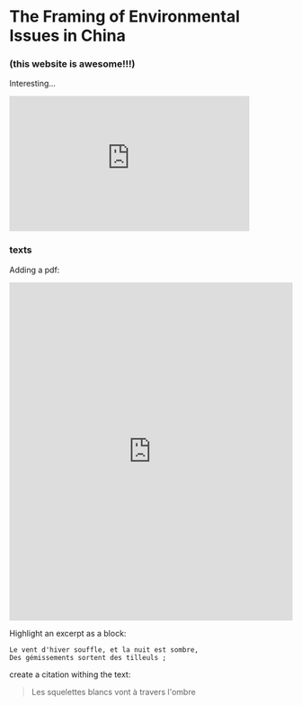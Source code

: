 # The Framing of Environmental Issues in China

###  (this website is awesome!!!)

Interesting...

<iframe width="427" height="240" src="https://www.youtube.com/embed/t77bLtIck2g" frameborder="0" gesture="media" allowfullscreen></iframe>

### texts

Adding a pdf:

<iframe class="scribd_iframe_embed" src="https://www.scribd.com/embeds/341852935/content?start_page=1&view_mode=scroll&access_key=key-QBYckJevb4n2sVehoVJU&show_recommendations=true" data-auto-height="false" data-aspect-ratio="0.7068965517241379" scrolling="no" id="doc_93562" width="100%" height="600" frameborder="0"></iframe>

Highlight an excerpt as a block:
```
Le vent d'hiver souffle, et la nuit est sombre, 
Des gémissements sortent des tilleuls ; 
```
create a citation withing the text:

> Les squelettes blancs vont à travers l'ombre

